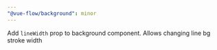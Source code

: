 ```yaml
---
"@vue-flow/background": minor
---
```


Add `lineWidth` prop to background component. Allows changing line bg stroke width
